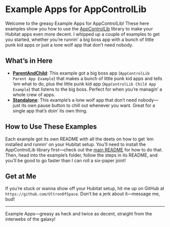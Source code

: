 # Example Apps for AppControlLib

Welcome to the greasy Example Apps for AppControlLib! These here examples show you how to use the [AppControlLib](../Libraries%20Code/AppControlLib/README.md) library to make your Hubitat apps even more decent. I whipped up a couple of examples to get you started, whether you’re runnin’ a big boss app with a bunch of little punk kid apps or just a lone wolf app that don’t need nobody.

## What’s in Here

- [**ParentAndChild**](ParentAndChild/README.md): This example got a big boss app (`AppControlLib Parent App Example`) that makes a bunch of little punk kid apps and tells ‘em what to do, plus the little punk kid app (`AppControlLib Child App Example`) that listens to the big boss. Perfect for when you’re managin’ a whole crew of apps.
- [**Standalone**](StandAlone/README.md): This example’s a lone wolf app that don’t need nobody—just its own pause button to chill out whenever you want. Great for a single app that’s doin’ its own thing.

## How to Use These Examples

Each example got its own README with all the deets on how to get ‘em installed and runnin’ on your Hubitat setup. You’ll need to install the AppControlLib library first—check out the [main README](../Libraries%20Code/AppControlLib/README.md) for how to do that. Then, head into the example’s folder, follow the steps in its README, and you’ll be good to go faster than I can roll a six-paper joint!

## Get at Me

If you’re stuck or wanna show off your Hubitat setup, hit me up on GitHub at `https://github.com/UltronOfSpace`. Don’t be a jerk about it—message me, bud!

---

Example Apps—greasy as heck and twice as decent, straight from the interwebs of the galaxy!
